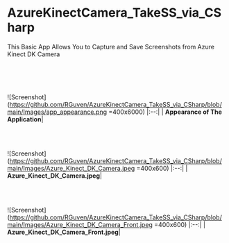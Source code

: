 # AzureKinectCamera_TakeSS_via_CSharp
This Basic App Allows You to Capture and Save Screenshots from Azure Kinect DK Camera
<br/><br/><br/><br/><br/>

![Screenshot](https://github.com/RGuven/AzureKinectCamera_TakeSS_via_CSharp/blob/main/Images/app_appearance.png =400x6000)
|:--:|
| <b>Appearance of The Application</b>|

<br/><br/>

![Screenshot](https://github.com/RGuven/AzureKinectCamera_TakeSS_via_CSharp/blob/main/Images/Azure_Kinect_DK_Camera.jpeg =400x600)
|:--:|
| <b>Azure_Kinect_DK_Camera.jpeg</b>|

<br/><br/>

![Screenshot](https://github.com/RGuven/AzureKinectCamera_TakeSS_via_CSharp/blob/main/Images/Azure_Kinect_DK_Camera_Front.jpeg =400x600)
|:--:|
| <b>Azure_Kinect_DK_Camera_Front.jpeg</b>|
